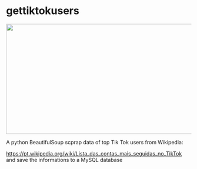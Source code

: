 # gettiktokusers

<div align="center">
  <img src="https://www.freepik.com/free-vector/tiktok-banner-with-watercolor-splatter_10363352.htm#query=tik%20tok&position=0&from_view=search" width="600" height="300"/>
</div>

<p>A python BeautifulSoup scprap data of top Tik Tok users from Wikipedia:
</p>
<p>

<a href="https://pt.wikipedia.org/wiki/Lista_das_contas_mais_seguidas_no_TikTok" target="_blank" rel="noreferrer">https://pt.wikipedia.org/wiki/Lista_das_contas_mais_seguidas_no_TikTok
</a>
and save the informations to a MySQL database
</p>